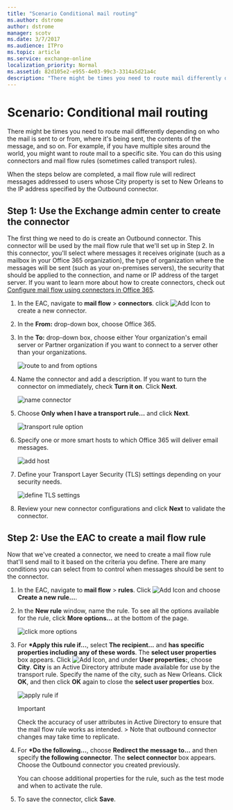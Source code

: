 ```yaml
---
title: "Scenario Conditional mail routing"
ms.author: dstrome
author: dstrome
manager: scotv
ms.date: 3/7/2017
ms.audience: ITPro
ms.topic: article
ms.service: exchange-online
localization_priority: Normal
ms.assetid: 82d105e2-e955-4e03-99c3-3314a5d21a4c
description: "There might be times you need to route mail differently depending on who the mail is sent to or from, where it's being sent, the contents of the message, and so on. For example, if you have multiple sites around the world, you might want to route mail to a specific site. You can do this using connectors and mail flow rules (sometimes called transport rules)."
---
```


# Scenario: Conditional mail routing

There might be times you need to route mail differently depending on who the mail is sent to or from, where it's being sent, the contents of the message, and so on. For example, if you have multiple sites around the world, you might want to route mail to a specific site. You can do this using connectors and mail flow rules (sometimes called transport rules).
  
When the steps below are completed, a mail flow rule will redirect messages addressed to users whose City property is set to New Orleans to the IP address specified by the Outbound connector.
  
## Step 1: Use the Exchange admin center to create the connector

The first thing we need to do is create an Outbound connector. This connector will be used by the mail flow rule that we'll set up in Step 2. In this connector, you'll select where messages it receives originate (such as a mailbox in your Office 365 organization), the type of organization where the messages will be sent (such as your on-premises servers), the security that should be applied to the connection, and name or IP address of the target server. If you want to learn more about how to create connectors, check out [Configure mail flow using connectors in Office 365](use-connectors-to-configure-mail-flow.md).
  
1. In the EAC, navigate to **mail flow** \> **connectors**. click ![Add Icon](../../media/ITPro_EAC_AddIcon.gif) to create a new connector. 
    
2. In the **From:** drop-down box, choose Office 365.
    
3. In the **To:** drop-down box, choose either Your organization's email server or Partner organization if you want to connect to a server other than your organizations. 
    
    ![route to and from options](../../media/eaa1aabd-31fa-4598-921b-7803182f7b5f.png)
  
4. Name the connector and add a description. If you want to turn the connector on immediately, check **Turn it on**. Click **Next**.
    
    ![name connector](../../media/f4b47d74-3251-4d04-83aa-7978ba5cd0e4.png)
  
5. Choose **Only when I have a transport rule...** and click **Next**.
    
    ![transport rule option](../../media/5aab8ee0-7244-41ea-b504-71ff3e5d1f18.png)
  
6. Specify one or more smart hosts to which Office 365 will deliver email messages.
    
    ![add host](../../media/d41ef961-224c-4c7e-8ac8-756b785a73fc.png)
  
7. Define your Transport Layer Security (TLS) settings depending on your security needs.
    
    ![define TLS settings](../../media/728b161e-7780-4686-a169-df37a7f96531.png)
  
8. Review your new connector configurations and click **Next** to validate the connector. 
    
## Step 2: Use the EAC to create a mail flow rule

Now that we've created a connector, we need to create a mail flow rule that'll send mail to it based on the criteria you define. There are many conditions you can select from to control when messages should be sent to the connector.
  
1. In the EAC, navigate to **mail flow** \> **rules**. Click ![Add Icon](../../media/ITPro_EAC_AddIcon.gif) and choose **Create a new rule...**.
    
2. In the **New rule** window, name the rule. To see all the options available for the rule, click **More options...** at the bottom of the page. 
    
    ![click more options](../../media/96c2ca71-32b2-423c-99f6-1ee35c63af5c.png)
  
3. For **\*Apply this rule if...**, select **The recipient...** and **has specific properties including any of these words**. The **select user properties** box appears. Click ![Add Icon](../../media/ITPro_EAC_AddIcon.gif), and under **User properties:**, choose **City**. **City** is an Active Directory attribute made available for use by the transport rule. Specify the name of the city, such as New Orleans. Click **OK**, and then click **OK** again to close the **select user properties** box. 
    
    ![apply rule if](../../media/98b9ea9b-ca67-44bd-99ff-a8e3ca0493bc.png)
  
    > [!IMPORTANT]
    > Check the accuracy of user attributes in Active Directory to ensure that the mail flow rule works as intended. > Note that outbound connector changes may take time to replicate. 
  
4. For **\*Do the following...**, choose **Redirect the message to...** and then specify **the following connector**. The **select connector** box appears. Choose the Outbound connector you created previously. 
    
    You can choose additional properties for the rule, such as the test mode and when to activate the rule.
    
5.  To save the connector, click **Save**.
    

